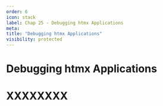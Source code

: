 ```yaml
---
order: 6
icon: stack
label: Chap 25 - Debugging htmx Applications
meta:
title: "Debugging htmx Applications"
visibility: protected
---
```

# Debugging htmx Applications



# XXXXXXXX

